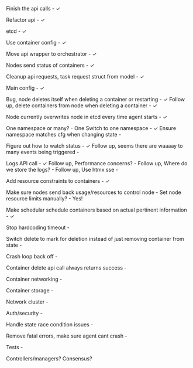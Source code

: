 Finish the api calls - ✓

Refactor api - ✓

etcd - ✓

Use container config - ✓

Move api wrapper to orchestrator - ✓

Nodes send status of containers - ✓

Cleanup api requests, task request struct from model - ✓

Main config - ✓

Bug, node deletes itself when deleting a container or restarting -  ✓
Follow up, delete containers from node when deleting a container - ✓

Node currently overwrites node in etcd every time agent starts - ✓

One namespace or many? - One
Switch to one namespace - ✓
Ensure namespace matches cfg when changing state -

Figure out how to watch status -  ✓
Follow up, seems there are waaaay to many events being triggered - 

Logs API call - ✓
Follow up, Performance concerns? -
Follow up, Where do we store the logs? -
Follow up, Use htmx sse -

Add resource constraints to containers - ✓

Make sure nodes send back usage/resources to control node -
Set node resource limits manually? - Yes!

Make schedular schedule containers based on actual pertinent information - ✓

Stop hardcoding timeout -  

Switch delete to mark for deletion instead of just removing container from state -

Crash loop back off -

Container delete api call always returns success - 

Container networking - 

Container storage -

Network cluster -

Auth/security -

Handle state race condition issues - 

Remove fatal errors, make sure agent cant crash -

Tests - 

Controllers/managers?
Consensus?
